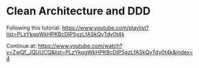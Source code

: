 # Clean Architecture and DDD

Following this tutorial: https://www.youtube.com/playlist?list=PLzYkqgWkHPKBcDIP5gzLfASkQyTdy0t4k

Continue at: https://www.youtube.com/watch?v=ZwQf_JQUUCQ&list=PLzYkqgWkHPKBcDIP5gzLfASkQyTdy0t4k&index=4